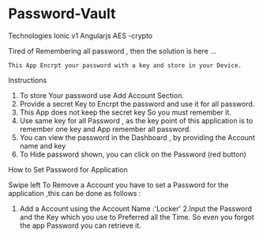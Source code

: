 # Password-Vault
Technologies
Ionic v1
Angularjs
AES -crypto


 Tired of Remembering all password , then the solution is here ...

    This App Encrpt your password with a key and store in your Device.

Instructions

1. To store Your password use Add Account Section.
2. Provide a secret Key to Encrpt the password and use it for all password. 
3. This App does not keep the secret key So you must remember it.
4. Use same key for all Password , as the key point of this application is to remember one key and App remember all password.
5. You can view the password in the Dashboard , by providing the Account name and key
6. To Hide password shown, you can click on the Password (red button)

How to Set Password for Application

   Swipe left To Remove a Account you have to set a Password for the application 
       ,this can be done as follows :
       
1. Add a Account using the Account Name :'Locker'
2.Input the Password and the Key which you use to Preferred all the Time.
        So even you forgot the app Password you can retrieve it.
